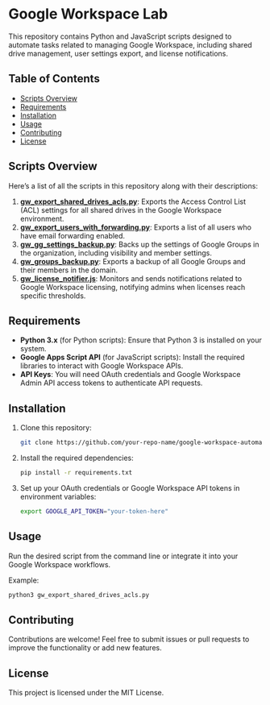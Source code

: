 # Google Workspace Lab

This repository contains Python and JavaScript scripts designed to automate tasks related to managing Google Workspace, including shared drive management, user settings export, and license notifications.

## Table of Contents
  - [Scripts Overview](#scripts-overview)
  - [Requirements](#requirements)
  - [Installation](#installation)
  - [Usage](#usage)
  - [Contributing](#contributing)
  - [License](#license)

## Scripts Overview
Here’s a list of all the scripts in this repository along with their descriptions:

1. **[gw_export_shared_drives_acls.py](gw_export_shared_drives_acls.py)**: Exports the Access Control List (ACL) settings for all shared drives in the Google Workspace environment.
2. **[gw_export_users_with_forwarding.py](gw_export_users_with_forwarding.py)**: Exports a list of all users who have email forwarding enabled.
3. **[gw_gg_settings_backup.py](gw_gg_settings_backup.py)**: Backs up the settings of Google Groups in the organization, including visibility and member settings.
4. **[gw_groups_backup.py](gw_groups_backup.py)**: Exports a backup of all Google Groups and their members in the domain.
5. **[gw_license_notifier.js](gw_license_notifier.js)**: Monitors and sends notifications related to Google Workspace licensing, notifying admins when licenses reach specific thresholds.

## Requirements
- **Python 3.x** (for Python scripts): Ensure that Python 3 is installed on your system.
- **Google Apps Script API** (for JavaScript scripts): Install the required libraries to interact with Google Workspace APIs.
- **API Keys**: You will need OAuth credentials and Google Workspace Admin API access tokens to authenticate API requests.

## Installation
1. Clone this repository:
   ```bash
   git clone https://github.com/your-repo-name/google-workspace-automation-scripts.git
   ```
2. Install the required dependencies:
   ```bash
   pip install -r requirements.txt
   ```
3. Set up your OAuth credentials or Google Workspace API tokens in environment variables:
   ```bash
   export GOOGLE_API_TOKEN="your-token-here"
   ```

## Usage
Run the desired script from the command line or integrate it into your Google Workspace workflows.

Example:
```bash
python3 gw_export_shared_drives_acls.py
```

## Contributing
Contributions are welcome! Feel free to submit issues or pull requests to improve the functionality or add new features.

## License
This project is licensed under the MIT License.
